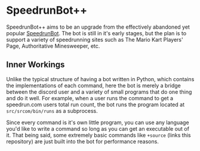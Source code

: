 # SpeedrunBot++

SpeedrunBot++ aims to be an upgrade from the effectively abandoned yet popular [SpeedrunBot](https://github.com/Slush0Puppy/speedrunbot). The bot is still in it's early stages, but the plan is to support a variety of speedrunning sites such as The Mario Kart Players' Page, Authoritative Minesweeper, etc.

## Inner Workings

Unlike the typical structure of having a bot written in Python, which contains the implementations of each command, here the bot is merely a bridge between the discord user and a variety of small programs that do one thing and do it well. For example, when a user runs the command to get a speedrun.com users total run count, the bot runs the program located at `src/srcom/bin/runs` as a subprocess.

Since every command is it's own little program, you can use any language you'd like to write a command so long as you can get an executable out of it. That being said, some extremely basic commands like `+source` (links this repository) are just built into the bot for performance reasons.
